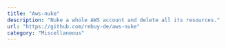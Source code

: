 ```yaml
---
title: "Aws-nuke"
description: "Nuke a whole AWS account and delete all its resources."
url: "https://github.com/rebuy-de/aws-nuke"
category: "Miscellaneous"
---
```

